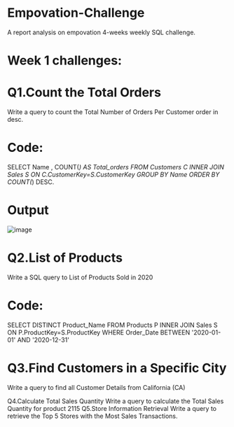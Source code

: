 # Empovation-Challenge
A report analysis on empovation 4-weeks weekly SQL challenge.
# Week 1 challenges:
# Q1.Count the Total Orders
Write a query to count the Total Number of Orders Per Customer order in desc.

# Code:
SELECT Name , COUNT(*) AS Total_orders
FROM Customers C
INNER JOIN Sales S
ON C.CustomerKey=S.CustomerKey
GROUP BY Name
ORDER BY COUNT(*) DESC.
# Output
![image](https://github.com/Abooafifah/Empovation-Challenge/assets/120792738/9ff880b1-72b3-43eb-8659-74a66fa4bce3)

# Q2.List of Products
Write a SQL query to List of Products Sold in 2020
# Code:
SELECT DISTINCT Product_Name 
FROM Products P
INNER JOIN Sales S
ON P.ProductKey=S.ProductKey
WHERE Order_Date BETWEEN '2020-01-01' AND '2020-12-31'

# Q3.Find Customers in a Specific City
Write a query to find all Customer Details from California (CA)

Q4.Calculate Total Sales Quantity
Write a query to calculate the Total Sales Quantity for product 2115
Q5.Store Information Retrieval
Write a query to retrieve the Top 5 Stores with the Most Sales Transactions.
